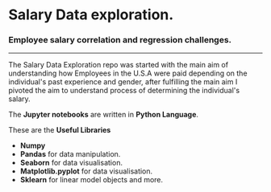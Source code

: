 # Salary Data exploration.
### Employee salary correlation and regression challenges.
--------------

The Salary Data Exploration repo was started with the main aim of understanding how Employees in the U.S.A were paid depending on the individual's past experience and gender, after fulfilling the main aim I pivoted the aim to understand process of determining the individual's salary. 

The **Jupyter notebooks** are written in **Python Language**.

These are the __**Useful Libraries**__ 

* **Numpy**
* **Pandas** for data manipulation.
* **Seaborn** for data visualisation.
* **Matplotlib.pyplot** for data visualisation.
* **Sklearn** for linear model objects and more.
